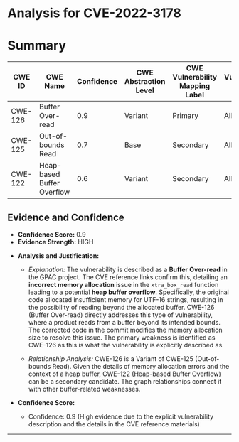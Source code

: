 # Analysis for CVE-2022-3178

# Summary
| CWE ID | CWE Name | Confidence | CWE Abstraction Level | CWE Vulnerability Mapping Label | CWE-Vulnerability Mapping Notes |
|---|---|---|---|---|---|
| CWE-126 | Buffer Over-read | 0.9 | Variant | Primary | Allowed |
| CWE-125 | Out-of-bounds Read | 0.7 | Base | Secondary | Allowed |
| CWE-122 | Heap-based Buffer Overflow | 0.6 | Variant | Secondary | Allowed |

## Evidence and Confidence

*   **Confidence Score:** 0.9
*   **Evidence Strength:** HIGH

- **Analysis and Justification:**  
  - *Explanation:* The vulnerability is described as a **Buffer Over-read** in the GPAC project. The CVE reference links confirm this, detailing an **incorrect memory allocation** issue in the `xtra_box_read` function leading to a potential **heap buffer overflow**. Specifically, the original code allocated insufficient memory for UTF-16 strings, resulting in the possibility of reading beyond the allocated buffer. CWE-126 (Buffer Over-read) directly addresses this type of vulnerability, where a product reads from a buffer beyond its intended bounds. The corrected code in the commit modifies the memory allocation size to resolve this issue. The primary weakness is identified as CWE-126 as this is what the vulnerability is explicitly described as.
  
  - *Relationship Analysis:* CWE-126 is a Variant of CWE-125 (Out-of-bounds Read). Given the details of memory allocation errors and the context of a heap buffer, CWE-122 (Heap-based Buffer Overflow) can be a secondary candidate. The graph relationships connect it with other buffer-related weaknesses.

- **Confidence Score:**  
  - Confidence: 0.9 (High evidence due to the explicit vulnerability description and the details in the CVE reference materials)

---
